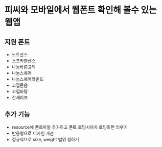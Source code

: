 # 피씨와 모바일에서 웹폰트 확인해 볼수 있는 웹앱
## 지원 폰트
 - 노토산스
 - 스포카한산스
 - 나눔바른고딕
 - 나눔스퀘어
 - 나눔스퀘어라운드
 - 코펍돋움
 - 코펍바탕
 - 산세리프

 ## 추가 기능
 - resource에 폰트파일 추가하고 폰트 로딩시까지 로딩화면 띄우기
 - 반응형으로 디자인 개선
 - 정규식으로 size, weight 범위 정하기